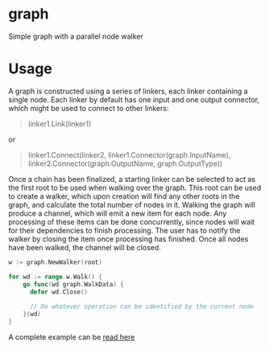# graph
Simple graph with a parallel node walker

# Usage

A graph is constructed using a series of linkers, each linker containing a single node. Each linker by default has one input and one output connector, which might be used to connect to other linkers:

> linker1.Link(linker1)

or

> linker1.Connect(linker2, linker1.Connector(graph.InputName), linker2.Connector(graph.OutputName, graph.OutputType))

Once a chain has been finalized, a starting linker can be selected to act as the first root to be used when walking over the graph. This root can be used to create a walker, which upon creation will find any other roots in the graph, and calculate the total number of nodes in it. Walking the graph will produce a channel, which will emit a new item for each node. Any processing of these items can be done concurrently, since nodes will wait for their dependencies to finish processing. The user has to notify the walker by closing the item once processing has finished. Once all nodes have been walked, the channel will be closed.

```go
w := graph.NewWalker(root)

for wd := range w.Walk() {
    go func(wd graph.WalkData) {
      defer wd.Close()
      
      // Do whatever operation can be identified by the current node
    }(wd)
}
```

A complete example can be [read here](example_test.go)
